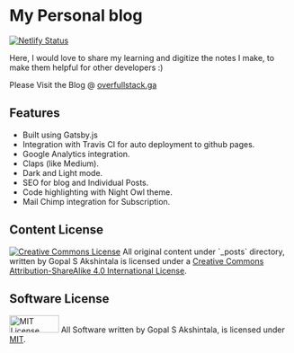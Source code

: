# My Personal blog

[![Netlify Status](https://api.netlify.com/api/v1/badges/a261ae18-d6b5-44f7-a615-52a9006860c8/deploy-status)](https://app.netlify.com/sites/shiny-bavarois-f7374c/deploys)

Here, I would love to share my learning and digitize the notes I make, to make them helpful for other developers :)

Please Visit the Blog @ [overfullstack.ga](https://overfullstack.ga)

## Features

- Built using Gatsby.js
- Integration with Travis CI for auto deployment to github pages.
- Google Analytics integration.
- Claps (like Medium).
- Dark and Light mode.
- SEO for blog and Individual Posts.
- Code highlighting with Night Owl theme.
- Mail Chimp integration for Subscription.

## Content License

<a rel="license" href="http://creativecommons.org/licenses/by-sa/4.0/">
<img alt="Creative Commons License" style="border-width:0" src="https://i.creativecommons.org/l/by-sa/4.0/88x31.png" /></a>
<span  property="dct:title">All original content under `_posts` directory,</span>
written by <span property="cc:attributionName">Gopal S Akshintala</span>
is licensed under a <a rel="license" href="http://creativecommons.org/licenses/by-sa/4.0/">Creative Commons
Attribution-ShareAlike 4.0 International License</a>.

## Software License

<a rel="license" href="https://opensource.org/licenses/MIT">
<img alt="MIT License" style="border-width:0"
src="https://upload.wikimedia.org/wikipedia/commons/thumb/0/0c/MIT_logo.svg/800px-MIT_logo.svg.png" width="88" height="31"/></a>
All Software written by Gopal S Akshintala, is licensed under <a rel="license" href="https://opensource.org/licenses/MIT">MIT</a>.
